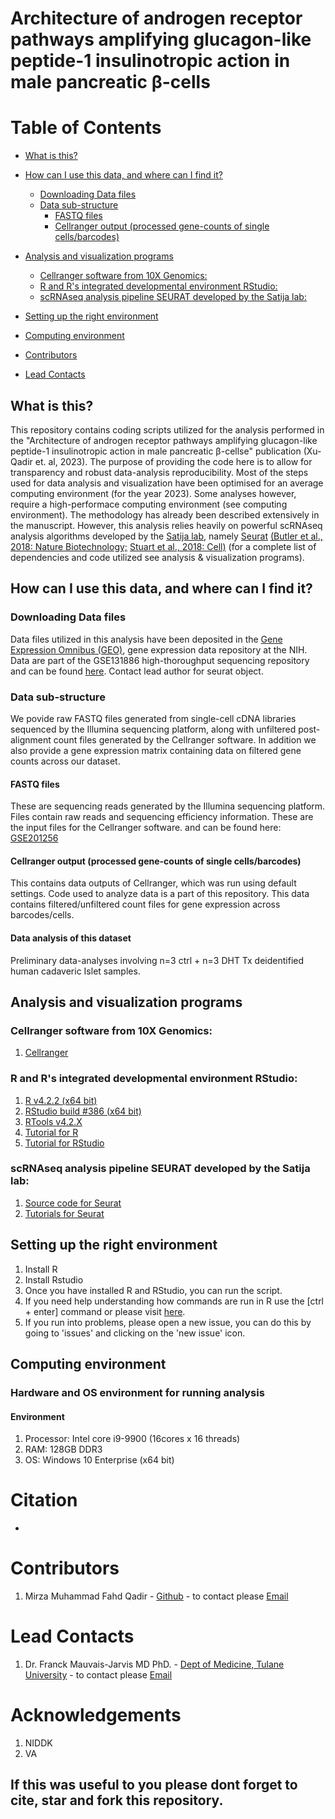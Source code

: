# Architecture of androgen receptor pathways amplifying glucagon-like peptide-1 insulinotropic action in male pancreatic β-cells

# Table of Contents
- [What is this?](#what-is-this)
- [How can I use this data, and where can I find it?](#how-can-i-use-this-data-and-where-can-i-find-it)
	- [Downloading Data files](#downloading-data-files)
	- [Data sub-structure](#data-sub-structure)
		- [FASTQ files](#fastq-files)
		- [Cellranger output (processed gene-counts of single cells/barcodes)](#cellranger-output-processed-gene-counts-of-single-cellsbarcodes)
- [Analysis and visualization programs](#analysis-and-visualization-programs)
	- [Cellranger software from 10X Genomics:](#cellranger-software-from-10x-genomics)
	- [R and R's integrated developmental environment RStudio:](#r-and-rs-integrated-developmental-environment-rstudio)
	- [scRNAseq analysis pipeline SEURAT developed by the Satija lab:](#scrnaseq-analysis-pipeline-seurat-developed-by-the-satija-lab)
	
- [Setting up the right environment](#setting-up-the-right-environment)
- [Computing environment](#computing-environment)
- [Contributors](#contributors)
- [Lead Contacts](#lead-contacts)


## What is this?
This repository contains coding scripts utilized for the analysis performed in the "Architecture of androgen receptor pathways amplifying glucagon-like peptide-1 insulinotropic action in male pancreatic β-cellse" publication (Xu-Qadir et. al, 2023). The purpose of providing the code here is to allow for transparency and robust data-analysis reproducibility. Most of the steps used for data analysis and visualization have been optimised for an average computing environment (for the year 2023). Some analyses however, require a high-performace computing environment (see computing environment). The methodology has already been described extensively in the manuscript. However, this analysis relies heavily on powerful scRNAseq analysis algorithms developed by the [Satija lab](https://satijalab.org/), namely [Seurat](https://satijalab.org/seurat/) [(Butler et al., 2018: Nature Biotechnology;](https://www.nature.com/articles/nbt.4096) [Stuart et al., 2018: Cell)](https://www.sciencedirect.com/science/article/pii/S0092867419305598?via%3Dihub) (for a complete list of dependencies and code utilized see analysis & visualization programs).

## How can I use this data, and where can I find it?
### Downloading Data files
Data files utilized in this analysis have been deposited in the [Gene Expression Omnibus (GEO)](https://www.ncbi.nlm.nih.gov/geo/), gene expression data repository at the NIH. Data are part of the GSE131886 high-thoroughput sequencing repository and can be found [here](https://www.ncbi.nlm.nih.gov/geo/query/acc.cgi?acc=GSE201256). Contact lead author for seurat object.

### Data sub-structure
We povide raw FASTQ files generated from single-cell cDNA libraries sequenced by the Illumina sequencing platform, along with unfiltered post-alignment count files generated by the Cellranger software. In addition we also provide a gene expression matrix containing data on filtered gene counts across our dataset.

#### FASTQ files
These are sequencing reads generated by the Illumina sequencing platform. Files contain raw reads and sequencing efficiency information.
These are the input files for the Cellranger software. and can be found here: [GSE201256](https://www.ncbi.nlm.nih.gov/geo/query/acc.cgi?acc=GSE201256)

#### Cellranger output (processed gene-counts of single cells/barcodes)
This contains data outputs of Cellranger, which was run using default settings. Code used to analyze data is a part of this repository. This data contains filtered/unfiltered count files for gene expression across barcodes/cells. 

#### Data analysis of this dataset
Preliminary data-analyses involving n=3 ctrl + n=3 DHT Tx deidentified human cadaveric Islet samples.

## Analysis and visualization programs
### Cellranger software from 10X Genomics:
1. [Cellranger](https://support.10xgenomics.com/single-cell-gene-expression/software/pipelines/latest/installation)

### R and R's integrated developmental environment RStudio:
1. [R v4.2.2 (x64 bit)](https://cran.r-project.org/bin/windows/base/old/)
2. [RStudio build #386 (x64 bit)](https://www.rstudio.com/products/rstudio/download/)
3. [RTools v4.2.X](https://cran.r-project.org/bin/windows/Rtools/index.html)
4. [Tutorial for R](https://cran.r-project.org/doc/manuals/r-release/R-intro.html)
5. [Tutorial for RStudio](https://resources.rstudio.com/) 

### scRNAseq analysis pipeline SEURAT developed by the Satija lab:
1. [Source code for Seurat](https://cran.r-project.org/web/packages/Seurat/index.html)
2. [Tutorials for Seurat](https://satijalab.org/seurat/)


## Setting up the right environment
1. Install R
2. Install Rstudio
3. Once you have installed R and RStudio, you can run the script.
4. If you need help understanding how commands are run in R  use the [ctrl + enter] command or please visit [here](https://support.rstudio.com/hc/en-us/articles/200484448-Editing-and-Executing-Code).
6. If you run into problems, please open a new issue, you can do this by going to 'issues' and clicking on the 'new issue' icon.

## Computing environment
### Hardware and OS environment for running analysis
#### Environment
1. Processor: Intel core i9-9900 (16cores x 16 threads)
2. RAM: 128GB DDR3
3. OS: Windows 10 Enterprise (x64 bit)


# Citation
-

# Contributors
1. Mirza Muhammad Fahd Qadir - [Github](https://github.com/Dragonmasterx87) - to contact please [Email](mailto:fahd.qadir@med.miami.edu)

# Lead Contacts
1. Dr. Franck Mauvais-Jarvis MD PhD. - [Dept of Medicine, Tulane University](https://medicine.tulane.edu/departments/medicine-endocrinology-metabolism-diabetes-research-tulane-center-aging-tips-mentor) - to contact please [Email](mailto:fmauvais@tulane.edu)

# Acknowledgements
1. NIDDK
2. VA

## If this was useful to you please dont forget to cite, star and fork this repository.
